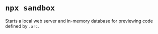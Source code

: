 # `npx sandbox`

Starts a local web server and in-memory database for previewing code defined by `.arc`.

<script src="https://asciinema.org/a/181950.js" id="asciicast-181950" async data-autoplay="true" data-size="big"></script>


